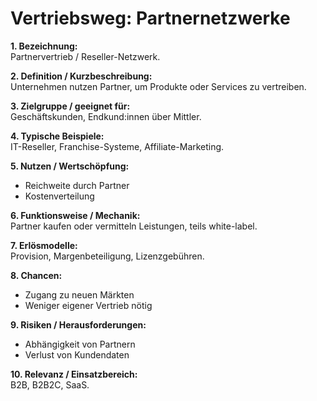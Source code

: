 # Vertriebsweg: Partnernetzwerke

**1. Bezeichnung:**  
Partnervertrieb / Reseller-Netzwerk.  

**2. Definition / Kurzbeschreibung:**  
Unternehmen nutzen Partner, um Produkte oder Services zu vertreiben.  

**3. Zielgruppe / geeignet für:**  
Geschäftskunden, Endkund:innen über Mittler.  

**4. Typische Beispiele:**  
IT-Reseller, Franchise-Systeme, Affiliate-Marketing.  

**5. Nutzen / Wertschöpfung:**  
- Reichweite durch Partner  
- Kostenverteilung  

**6. Funktionsweise / Mechanik:**  
Partner kaufen oder vermitteln Leistungen, teils white-label.  

**7. Erlösmodelle:**  
Provision, Margenbeteiligung, Lizenzgebühren.  

**8. Chancen:**  
- Zugang zu neuen Märkten  
- Weniger eigener Vertrieb nötig  

**9. Risiken / Herausforderungen:**  
- Abhängigkeit von Partnern  
- Verlust von Kundendaten  

**10. Relevanz / Einsatzbereich:**  
B2B, B2B2C, SaaS.  
